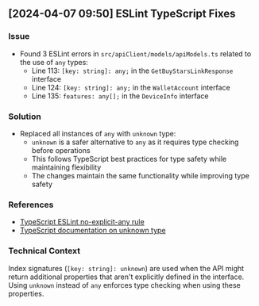 ## [2024-04-07 09:50] ESLint TypeScript Fixes

### Issue
- Found 3 ESLint errors in `src/apiClient/models/apiModels.ts` related to the use of `any` types:
  - Line 113: `[key: string]: any;` in the `GetBuyStarsLinkResponse` interface
  - Line 124: `[key: string]: any;` in the `WalletAccount` interface
  - Line 135: `features: any[];` in the `DeviceInfo` interface

### Solution
- Replaced all instances of `any` with `unknown` type:
  - `unknown` is a safer alternative to `any` as it requires type checking before operations
  - This follows TypeScript best practices for type safety while maintaining flexibility
  - The changes maintain the same functionality while improving type safety

### References
- [TypeScript ESLint no-explicit-any rule](https://typescript-eslint.io/rules/no-explicit-any)
- [TypeScript documentation on unknown type](https://www.typescriptlang.org/docs/handbook/release-notes/typescript-3-0.html#new-unknown-top-type)

### Technical Context
Index signatures (`[key: string]: unknown`) are used when the API might return additional properties that aren't explicitly defined in the interface. Using `unknown` instead of `any` enforces type checking when using these properties. 